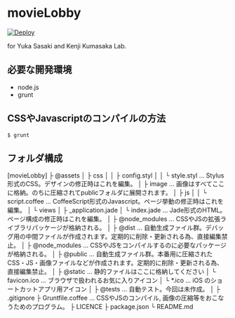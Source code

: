 movieLobby
==========

[![Deploy](https://www.herokucdn.com/deploy/button.png)](https://heroku.com/deploy)

for Yuka Sasaki and Kenji Kumasaka Lab.


## 必要な開発環境

* node.js
* grunt

## CSSやJavascriptのコンパイルの方法

    $ grunt


## フォルダ構成

[movieLobby]
  ├ @assets
  │ ├ css
  │ │ ├ config.styl
  │ │ └ style.styl … Stylus形式のCSS。デザインの修正時はこれを編集。
  │ ├ image … 画像はすべてここに格納。のちに圧縮されてpublicフォルダに展開されます。
  │ ├ js
  │ │ └ script.coffee … CoffeeScript形式のJavascript。ページ挙動の修正時はこれを編集。
  │ └ views
  │    ├ _application.jade
  │    └ index.jade … Jade形式のHTML。ページ構成の修正時はこれを編集。
  │
  ├ @node_modules … CSSやJSの拡張ライブラリパッケージが格納される。
  │
  ├ @dist … 自動生成ファイル群。デバッグ用の中間ファイルが作成されます。定期的に削除・更新される為、直接編集禁止。
  │
  ├ @node_modules … CSSやJSをコンパイルするのに必要なパッケージが格納される。
  │
  ├ @public … 自動生成ファイル群。本番用に圧縮されたCSS・JS・画像ファイルなどが作成されます。定期的に削除・更新される為、直接編集禁止。
  │
  ├ @static … 静的ファイルはここに格納してください
  │  └ favicon.ico  … ブラウザで扱われるお気に入りアイコン
  │  └ *.ico  … iOS のショートカットアプリ用アイコン
  │
  ├ @tests … 自動テスト。今回は未作成。
  │
  ├ .gitignore
  ├ Gruntfile.coffee … CSSやJSのコンパイル, 画像の圧縮等をおこなうためのプログラム。
  ├ LICENCE
  ├ package.json
  └ README.md

